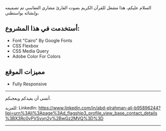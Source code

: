 السلام عليكم، هذا مشغل للقرآن الكريم بصوت القارئ مشاري العفاسي تم تصميمه وإنشائه بواستطتي، 
## أستخدمت في هذا المشروع: 
- Font "Cairo" By Google Fonts
- CSS Flexbox
- CSS Media Query
- Adobe Color For Colors
## مميزات الموقع
- Fully Responsive
- - - -
أتمنى أن يفيدكم ويعجبكم.

للمزيد:
LinkedIn: https://www.linkedin.com/in/abd-elrahman-ali-b95896244?lipi=urn%3Ali%3Apage%3Ad_flagship3_profile_view_base_contact_details%3BX3Rc0yPVSvyn2y%2BwGz2MVQ%3D%3D
- - -
